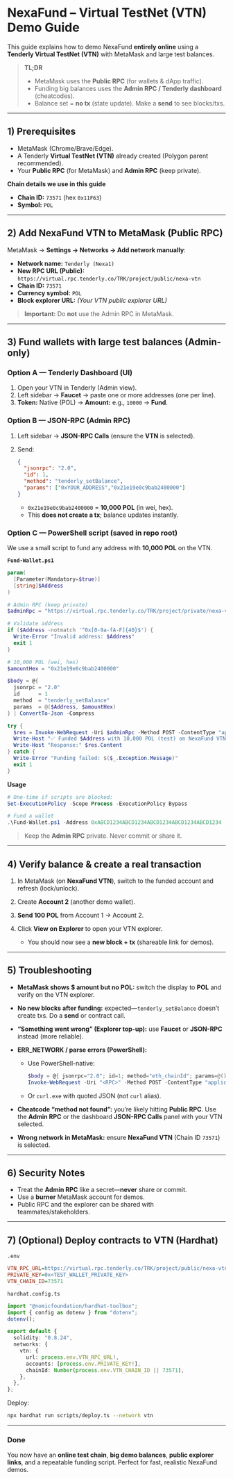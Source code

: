 # NexaFund – Virtual TestNet (VTN) Demo Guide

This guide explains how to demo NexaFund **entirely online** using a **Tenderly Virtual TestNet (VTN)** with MetaMask and large test balances.

> **TL;DR**
>
> * MetaMask uses the **Public RPC** (for wallets & dApp traffic).
> * Funding big balances uses the **Admin RPC / Tenderly dashboard** (cheatcodes).
> * Balance set = **no tx** (state update). Make a **send** to see blocks/txs.

---

## 1) Prerequisites

* MetaMask (Chrome/Brave/Edge).
* A Tenderly **Virtual TestNet (VTN)** already created (Polygon parent recommended).
* Your **Public RPC** (for MetaMask) and **Admin RPC** (keep private).

**Chain details we use in this guide**

* **Chain ID:** `73571` (hex `0x11F63`)
* **Symbol:** `POL`

---

## 2) Add NexaFund VTN to MetaMask (Public RPC)

MetaMask → **Settings → Networks → Add network manually**:

* **Network name:** `Tenderly (Nexa1)`
* **New RPC URL (Public):** `https://virtual.rpc.tenderly.co/TRK/project/public/nexa-vtn`
* **Chain ID:** `73571`
* **Currency symbol:** `POL`
* **Block explorer URL:** *(Your VTN public explorer URL)*

> **Important:** Do **not** use the Admin RPC in MetaMask.

---

## 3) Fund wallets with large test balances (Admin-only)

### Option A — Tenderly Dashboard (UI)

1. Open your VTN in Tenderly (Admin view).
2. Left sidebar → **Faucet** → paste one or more addresses (one per line).
3. **Token:** Native (POL) → **Amount:** e.g., `10000` → **Fund**.

### Option B — JSON-RPC (Admin RPC)

1. Left sidebar → **JSON-RPC Calls** (ensure the **VTN** is selected).
2. Send:

   ```json
   {
     "jsonrpc": "2.0",
     "id": 1,
     "method": "tenderly_setBalance",
     "params": ["0xYOUR_ADDRESS","0x21e19e0c9bab2400000"]
   }
   ```

   * `0x21e19e0c9bab2400000` = **10,000 POL** (in wei, hex).
   * This **does not create a tx**; balance updates instantly.

### Option C — PowerShell script (saved in repo root)

We use a small script to fund any address with **10,000 POL** on the VTN.

**`Fund-Wallet.ps1`**

```powershell
param(
  [Parameter(Mandatory=$true)]
  [string]$Address
)

# Admin RPC (keep private)
$adminRpc = "https://virtual.rpc.tenderly.co/TRK/project/private/nexa-vtn/<YOUR-PRIVATE-TOKEN>"

# Validate address
if ($Address -notmatch '^0x[0-9a-fA-F]{40}$') {
  Write-Error "Invalid address: $Address"
  exit 1
}

# 10,000 POL (wei, hex)
$amountHex = "0x21e19e0c9bab2400000"

$body = @{
  jsonrpc = "2.0"
  id      = 1
  method  = "tenderly_setBalance"
  params  = @($Address, $amountHex)
} | ConvertTo-Json -Compress

try {
  $res = Invoke-WebRequest -Uri $adminRpc -Method POST -ContentType "application/json" -Body $body
  Write-Host "✅ Funded $Address with 10,000 POL (test) on NexaFund VTN."
  Write-Host "Response:" $res.Content
} catch {
  Write-Error "Funding failed: $($_.Exception.Message)"
  exit 1
}
```

**Usage**

```powershell
# One-time if scripts are blocked:
Set-ExecutionPolicy -Scope Process -ExecutionPolicy Bypass

# Fund a wallet
.\Fund-Wallet.ps1 -Address 0xABCD1234ABCD1234ABCD1234ABCD1234ABCD1234
```

> Keep the **Admin RPC** private. Never commit or share it.

---

## 4) Verify balance & create a real transaction

1. In MetaMask (on **NexaFund VTN**), switch to the funded account and refresh (lock/unlock).
2. Create **Account 2** (another demo wallet).
3. **Send 100 POL** from Account 1 → Account 2.
4. Click **View on Explorer** to open your VTN explorer.

   * You should now see a **new block + tx** (shareable link for demos).

---


## 5) Troubleshooting

* **MetaMask shows $ amount but no POL:** switch the display to **POL** and verify on the VTN explorer.
* **No new blocks after funding:** expected—`tenderly_setBalance` doesn’t create txs. Do a **send** or contract call.
* **“Something went wrong” (Explorer top-up):** use **Faucet** or **JSON-RPC** instead (more reliable).
* **ERR_NETWORK / parse errors (PowerShell):**

  * Use PowerShell-native:

    ```powershell
    $body = @{ jsonrpc="2.0"; id=1; method="eth_chainId"; params=@() } | ConvertTo-Json
    Invoke-WebRequest -Uri "<RPC>" -Method POST -ContentType "application/json" -Body $body
    ```
  * Or `curl.exe` with quoted JSON (not `curl` alias).
* **Cheatcode “method not found”:** you’re likely hitting **Public RPC**. Use the **Admin RPC** or the dashboard **JSON-RPC Calls** panel with your VTN selected.
* **Wrong network in MetaMask:** ensure **NexaFund VTN** (Chain ID `73571`) is selected.

---

## 6) Security Notes

* Treat the **Admin RPC** like a secret—**never** share or commit.
* Use a **burner** MetaMask account for demos.
* Public RPC and the explorer can be shared with teammates/stakeholders.

---

## 7) (Optional) Deploy contracts to VTN (Hardhat)

`.env`

```ini
VTN_RPC_URL=https://virtual.rpc.tenderly.co/TRK/project/public/nexa-vtn
PRIVATE_KEY=0x<TEST_WALLET_PRIVATE_KEY>
VTN_CHAIN_ID=73571
```

`hardhat.config.ts`

```ts
import "@nomicfoundation/hardhat-toolbox";
import { config as dotenv } from "dotenv";
dotenv();

export default {
  solidity: "0.8.24",
  networks: {
    vtn: {
      url: process.env.VTN_RPC_URL!,
      accounts: [process.env.PRIVATE_KEY!],
      chainId: Number(process.env.VTN_CHAIN_ID || 73571),
    },
  },
};
```

Deploy:

```bash
npx hardhat run scripts/deploy.ts --network vtn
```

---

### Done

You now have an **online test chain**, **big demo balances**, **public explorer links**, and a repeatable funding script. Perfect for fast, realistic NexaFund demos.
